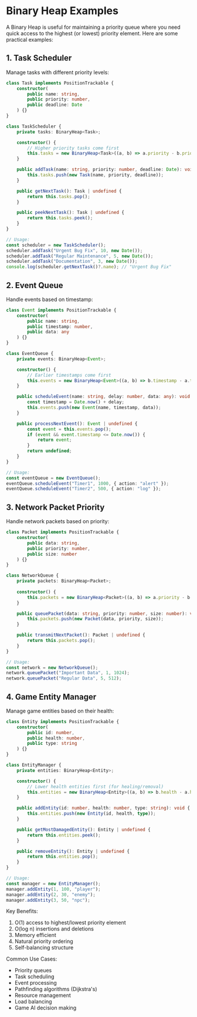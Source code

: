 # Binary Heap Examples

A Binary Heap is useful for maintaining a priority queue where you need quick access to the highest (or lowest) priority element. Here are some practical examples:

## 1. Task Scheduler

Manage tasks with different priority levels:

```typescript
class Task implements PositionTrackable {
    constructor(
        public name: string,
        public priority: number,
        public deadline: Date
    ) {}
}

class TaskScheduler {
    private tasks: BinaryHeap<Task>;

    constructor() {
        // Higher priority tasks come first
        this.tasks = new BinaryHeap<Task>((a, b) => a.priority - b.priority);
    }

    public addTask(name: string, priority: number, deadline: Date): void {
        this.tasks.push(new Task(name, priority, deadline));
    }

    public getNextTask(): Task | undefined {
        return this.tasks.pop();
    }

    public peekNextTask(): Task | undefined {
        return this.tasks.peek();
    }
}

// Usage:
const scheduler = new TaskScheduler();
scheduler.addTask("Urgent Bug Fix", 10, new Date());
scheduler.addTask("Regular Maintenance", 5, new Date());
scheduler.addTask("Documentation", 3, new Date());
console.log(scheduler.getNextTask()?.name); // "Urgent Bug Fix"
```

## 2. Event Queue

Handle events based on timestamp:

```typescript
class Event implements PositionTrackable {
    constructor(
        public name: string,
        public timestamp: number,
        public data: any
    ) {}
}

class EventQueue {
    private events: BinaryHeap<Event>;

    constructor() {
        // Earlier timestamps come first
        this.events = new BinaryHeap<Event>((a, b) => b.timestamp - a.timestamp);
    }

    public scheduleEvent(name: string, delay: number, data: any): void {
        const timestamp = Date.now() + delay;
        this.events.push(new Event(name, timestamp, data));
    }

    public processNextEvent(): Event | undefined {
        const event = this.events.pop();
        if (event && event.timestamp <= Date.now()) {
            return event;
        }
        return undefined;
    }
}

// Usage:
const eventQueue = new EventQueue();
eventQueue.scheduleEvent("Timer1", 1000, { action: "alert" });
eventQueue.scheduleEvent("Timer2", 500, { action: "log" });
```

## 3. Network Packet Priority

Handle network packets based on priority:

```typescript
class Packet implements PositionTrackable {
    constructor(
        public data: string,
        public priority: number,
        public size: number
    ) {}
}

class NetworkQueue {
    private packets: BinaryHeap<Packet>;
    
    constructor() {
        this.packets = new BinaryHeap<Packet>((a, b) => a.priority - b.priority);
    }

    public queuePacket(data: string, priority: number, size: number): void {
        this.packets.push(new Packet(data, priority, size));
    }

    public transmitNextPacket(): Packet | undefined {
        return this.packets.pop();
    }
}

// Usage:
const network = new NetworkQueue();
network.queuePacket("Important Data", 1, 1024);
network.queuePacket("Regular Data", 5, 512);
```

## 4. Game Entity Manager

Manage game entities based on their health:

```typescript
class Entity implements PositionTrackable {
    constructor(
        public id: number,
        public health: number,
        public type: string
    ) {}
}

class EntityManager {
    private entities: BinaryHeap<Entity>;

    constructor() {
        // Lower health entities first (for healing/removal)
        this.entities = new BinaryHeap<Entity>((a, b) => b.health - a.health);
    }

    public addEntity(id: number, health: number, type: string): void {
        this.entities.push(new Entity(id, health, type));
    }

    public getMostDamagedEntity(): Entity | undefined {
        return this.entities.peek();
    }

    public removeEntity(): Entity | undefined {
        return this.entities.pop();
    }
}

// Usage:
const manager = new EntityManager();
manager.addEntity(1, 100, "player");
manager.addEntity(2, 30, "enemy");
manager.addEntity(3, 50, "npc");
```

Key Benefits:
1. O(1) access to highest/lowest priority element
2. O(log n) insertions and deletions
3. Memory efficient
4. Natural priority ordering
5. Self-balancing structure

Common Use Cases:
- Priority queues
- Task scheduling
- Event processing
- Pathfinding algorithms (Dijkstra's)
- Resource management
- Load balancing
- Game AI decision making 